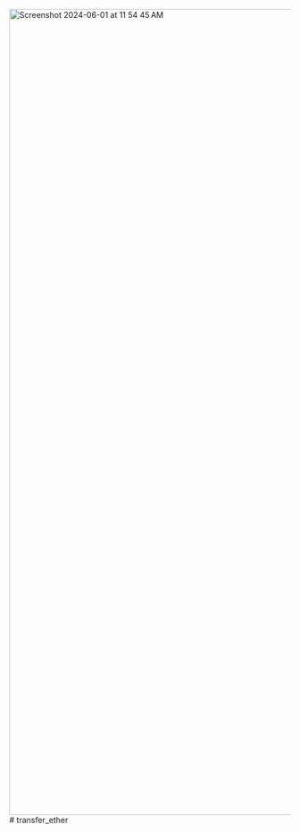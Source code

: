<img width="1440" alt="Screenshot 2024-06-01 at 11 54 45 AM" src="https://github.com/siddharthnarela/transfer_ether/assets/74176439/1b091608-c6a7-4b6f-88dc-4186882d6bda"># transfer_ether

